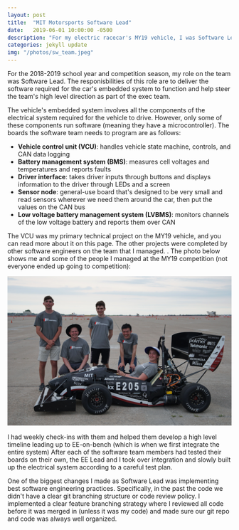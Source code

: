 ```yaml
---
layout: post
title:  "MIT Motorsports Software Lead"
date:   2019-06-01 10:00:00 -0500
description: "For my electric racecar's MY19 vehicle, I was Software Lead (part of the exec team) and in charge for integrating all software in the car's embedded system."
categories: jekyll update
img: "/photos/sw_team.jpeg"
---
```

For the 2018-2019 school year and competition season, my role on the team was Software Lead. The responisbilities of this role are to deliver the software required for the car's embedded system to function and help steer the team's high level direction as part of the exec team.

The vehicle's embedded system involves all the components of the electrical system required for the vehicle to drive. However, only some of these components run software (meaning they have a microcontroller). The boards the software team needs to program are as follows:
* **Vehicle control unit (VCU)**: handles vehicle state machine, controls, and CAN data logging
* **Battery management system (BMS)**: measures cell voltages and temperatures and reports faults
* **Driver interface**: takes driver inputs through buttons and displays information to the driver through LEDs and a screen
* **Sensor node**: general-use board that's designed to be very small and read sensors wherever we need them around the car, then put the values on the CAN bus
* **Low voltage battery management system (LVBMS)**: monitors channels of the low voltage battery and reports them over CAN

The VCU was my primary technical project on the MY19 vehicle, and you can read more about it on this page. The other projects were completed by other software engineers on the team that I managed. . The photo below shows me and some of the people I managed at the MY19 competition (not everyone ended up going to competition):

![Software team at competition, with me sitting in the MY19 vehicle](/photos/sw_team.jpeg)

I had weekly check-ins with them and helped them develop a high level timeline leading up to EE-on-bench (which is when we first integrate the entire system) After each of the software team members had tested their boards on their own, the EE Lead and I took over integration and slowly built up the electrical system according to a careful test plan.

One of the biggest changes I made as Software Lead was implementing best software engineering practices. Specifically, in the past the code we didn't have a clear git branching structure or code review policy. I implemented a clear feature branching strategy where I reviewed all code before it was merged in (unless it was my code) and made sure our git repo and code was always well organized.
